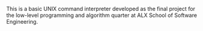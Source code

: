 This is a basic UNIX command interpreter developed as the final project for the low-level programming and algorithm quarter at ALX School of Software Engineering.

